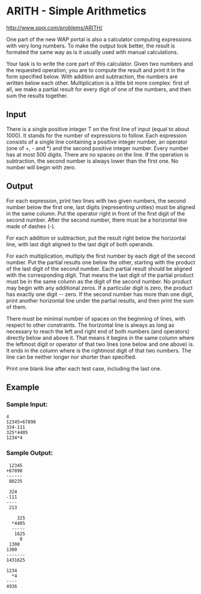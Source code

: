 # ARITH - Simple Arithmetics

http://www.spoj.com/problems/ARITH/

One part of the new WAP portal is also a calculator computing expressions with very long numbers. To make the output look better, the result is formated the same way as is it usually used with manual calculations.

Your task is to write the core part of this calculator. Given two numbers and the requested operation, you are to compute the result and print it in the form specified below. With addition and subtraction, the numbers are written below each other. Multiplication is a little bit more complex: first of all, we make a partial result for every digit of one of the numbers, and then sum the results together.

## Input

There is a single positive integer T on the first line of input (equal to about 1000). It stands for the number of expressions to follow. Each expression consists of a single line containing a positive integer number, an operator (one of +, - and *) and the second positive integer number. Every number has at most 500 digits. There are no spaces on the line. If the operation is subtraction, the second number is always lower than the first one. No number will begin with zero.

## Output

For each expression, print two lines with two given numbers, the second number below the first one, last digits (representing unities) must be aligned in the same column. Put the operator right in front of the first digit of the second number. After the second number, there must be a horizontal line made of dashes (-).

For each addition or subtraction, put the result right below the horizontal line, with last digit aligned to the last digit of both operands.

For each multiplication, multiply the first number by each digit of the second number. Put the partial results one below the other, starting with the product of the last digit of the second number. Each partial result should be aligned with the corresponding digit. That means the last digit of the partial product must be in the same column as the digit of the second number. No product may begin with any additional zeros. If a particular digit is zero, the product has exactly one digit -- zero. If the second number has more than one digit, print another horizontal line under the partial results, and then print the sum of them.

There must be minimal number of spaces on the beginning of lines, with respect to other constraints. The horizontal line is always as long as necessary to reach the left and right end of both numbers (and operators) directly below and above it. That means it begins in the same column where the leftmost digit or operator of that two lines (one below and one above) is. It ends in the column where is the rightmost digit of that two numbers. The line can be neither longer nor shorter than specified.

Print one blank line after each test case, including the last one.

## Example

### Sample Input:

    4
    12345+67890
    324-111
    325*4405
    1234*4

### Sample Output:

     12345
    +67890
    ------
     80235

     324
    -111
    ----
     213

        325
      *4405
      -----
       1625
         0
     1300
    1300
    -------
    1431625

    1234
      *4
    ----
    4936
